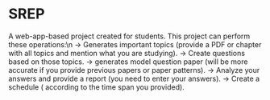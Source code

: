 # SREP
A web-app-based project created for students.
This project can perform these operations:\n
-> Generates important topics (provide a PDF or chapter with all topics and mention what you are studying).
-> Create questions based on those topics.
-> generates model question paper (will be more accurate if you provide previous papers or paper patterns).
-> Analyze your answers and provide a report (you need to enter your answers).
-> Create a schedule ( according to the time span you provided).
